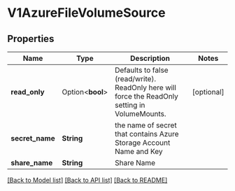 # V1AzureFileVolumeSource

## Properties

Name | Type | Description | Notes
------------ | ------------- | ------------- | -------------
**read_only** | Option<**bool**> | Defaults to false (read/write). ReadOnly here will force the ReadOnly setting in VolumeMounts. | [optional]
**secret_name** | **String** | the name of secret that contains Azure Storage Account Name and Key | 
**share_name** | **String** | Share Name | 

[[Back to Model list]](../README.md#documentation-for-models) [[Back to API list]](../README.md#documentation-for-api-endpoints) [[Back to README]](../README.md)



